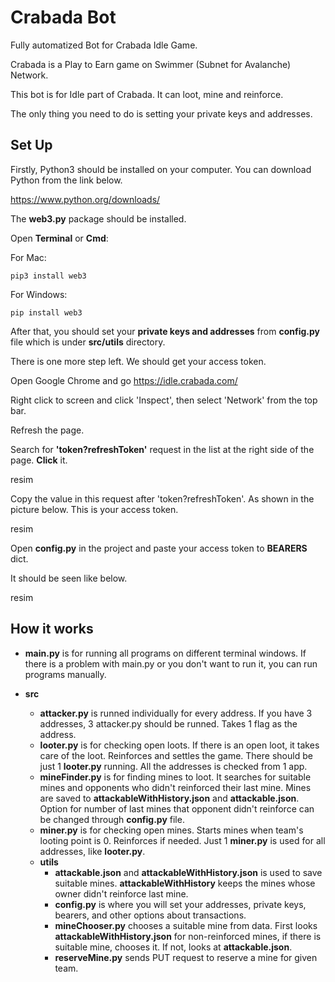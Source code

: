 
# Crabada Bot
Fully automatized Bot for Crabada Idle Game.

Crabada is a Play to Earn game on Swimmer (Subnet for Avalanche) Network.

This bot is for Idle part of Crabada. It can loot, mine and reinforce. 

The only thing you need to do is setting your private keys and addresses. 




## Set Up

Firstly, Python3 should be installed on your computer. You can download Python from the link below.

https://www.python.org/downloads/

The **web3.py** package should be installed. 

Open **Terminal** or **Cmd**:

For Mac:
```
pip3 install web3
```

For Windows:
```
pip install web3
```

After that, you should set your **private keys and addresses** from **config.py** file which is under **src/utils** directory.

There is one more step left. We should get your access token.

Open Google Chrome and go https://idle.crabada.com/

Right click to screen and click 'Inspect', then select 'Network' from the top bar. 

Refresh the page.

Search for **'token?refreshToken'** request in the list at the right side of the page. **Click** it.

resim

Copy the value in this request after 'token?refreshToken'. As shown in the picture below. This is your access token.

resim 

Open **config.py** in the project and paste your access token to **BEARERS** dict.

It should be seen like below. 

resim
## How it works

- **main.py** is for running all programs on different terminal windows. If there is a problem with main.py or you don't want to run it, you can run programs manually.

- **src**
    - **attacker.py** is runned individually for every address. If you have 3 addresses, 3 attacker.py should be runned. Takes 1 flag as the address. 
    - **looter.py** is for checking open loots. If there is an open loot, it takes care of the loot. Reinforces and settles the game. There should be just 1 **looter.py** running. All the addresses is checked from 1 app.
    - **mineFinder.py** is for finding mines to loot. It searches for suitable mines and opponents who didn't reinforced their last mine. Mines are saved to **attackableWithHistory.json** and **attackable.json**. Option for number of last mines that opponent didn't reinforce can be changed through **config.py** file.
    - **miner.py** is for checking open mines. Starts mines when team's looting point is 0. Reinforces if needed. Just 1 **miner.py** is used for all addresses, like **looter.py**.
    - **utils**
        - **attackable.json** and **attackableWithHistory.json** is used to save suitable mines. **attackableWithHistory** keeps the mines whose owner didn't reinforce last mine.
        - **config.py** is where you will set your addresses, private keys, bearers, and other options about transactions.
        - **mineChooser.py** chooses a suitable mine from data. First looks **attackableWithHistory.json** for non-reinforced mines, if there is suitable mine, chooses it. If not, looks at **attackable.json**.
        - **reserveMine.py** sends PUT request to reserve a mine for given team.